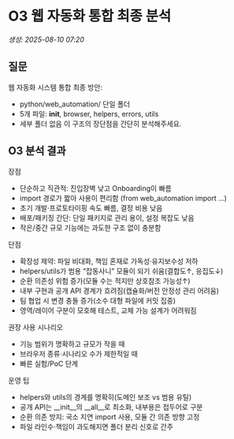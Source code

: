# O3 웹 자동화 통합 최종 분석
*생성: 2025-08-10 07:20*

## 질문

웹 자동화 시스템 통합 최종 방안:
- python/web_automation/ 단일 폴더
- 5개 파일: __init__, browser, helpers, errors, utils
- 세부 폴더 없음
이 구조의 장단점을 간단히 분석해주세요.


## O3 분석 결과
장점
- 단순하고 직관적: 진입장벽 낮고 Onboarding이 빠름
- import 경로가 짧아 사용이 편리함 (from web_automation import …)
- 초기 개발·프로토타이핑 속도 빠름, 결정 비용 낮음
- 배포/패키징 간단: 단일 패키지로 관리 용이, 설정 복잡도 낮음
- 작은/중간 규모 기능에는 과도한 구조 없이 충분함

단점
- 확장성 제약: 파일 비대화, 책임 혼재로 가독성·유지보수성 저하
- helpers/utils가 범용 “잡동사니” 모듈이 되기 쉬움(결합도↑, 응집도↓)
- 순환 의존성 위험 증가(모듈 수는 적지만 상호참조 가능성↑)
- 내부 구현과 공개 API 경계가 흐려짐(캡슐화/버전 안정성 관리 어려움)
- 팀 협업 시 변경 충돌 증가(소수 대형 파일에 커밋 집중)
- 영역/레이어 구분이 모호해 테스트, 교체 가능 설계가 어려워짐

권장 사용 시나리오
- 기능 범위가 명확하고 규모가 작을 때
- 브라우저 종류·시나리오 수가 제한적일 때
- 빠른 실험/PoC 단계

운영 팁
- helpers와 utils의 경계를 명확히(도메인 보조 vs 범용 유틸)
- 공개 API는 __init__의 __all__로 최소화, 내부용은 접두어로 구분
- 순환 의존 방지: 국소 지연 import 사용, 모듈 간 의존 방향 고정
- 파일 라인수·책임이 과도해지면 폴더 분리 신호로 간주
